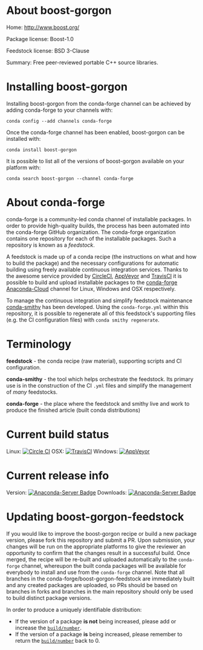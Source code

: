About boost-gorgon
==================

Home: http://www.boost.org/

Package license: Boost-1.0

Feedstock license: BSD 3-Clause

Summary: Free peer-reviewed portable C++ source libraries.



Installing boost-gorgon
=======================

Installing boost-gorgon from the conda-forge channel can be achieved by adding conda-forge to your channels with:

```
conda config --add channels conda-forge
```

Once the conda-forge channel has been enabled, boost-gorgon can be installed with:

```
conda install boost-gorgon
```

It is possible to list all of the versions of boost-gorgon available on your platform with:

```
conda search boost-gorgon --channel conda-forge
```


About conda-forge
=================

conda-forge is a community-led conda channel of installable packages.
In order to provide high-quality builds, the process has been automated into the
conda-forge GitHub organization. The conda-forge organization contains one repository
for each of the installable packages. Such a repository is known as a *feedstock*.

A feedstock is made up of a conda recipe (the instructions on what and how to build
the package) and the necessary configurations for automatic building using freely
available continuous integration services. Thanks to the awesome service provided by
[CircleCI](https://circleci.com/), [AppVeyor](http://www.appveyor.com/)
and [TravisCI](https://travis-ci.org/) it is possible to build and upload installable
packages to the [conda-forge](https://anaconda.org/conda-forge)
[Anaconda-Cloud](http://docs.anaconda.org/) channel for Linux, Windows and OSX respectively.

To manage the continuous integration and simplify feedstock maintenance
[conda-smithy](http://github.com/conda-forge/conda-smithy) has been developed.
Using the ``conda-forge.yml`` within this repository, it is possible to regenerate all of
this feedstock's supporting files (e.g. the CI configuration files) with ``conda smithy regenerate``.


Terminology
===========

**feedstock** - the conda recipe (raw material), supporting scripts and CI configuration.

**conda-smithy** - the tool which helps orchestrate the feedstock.
                   Its primary use is in the construction of the CI ``.yml`` files
                   and simplify the management of *many* feedstocks.

**conda-forge** - the place where the feedstock and smithy live and work to
                  produce the finished article (built conda distributions)

Current build status
====================

Linux: [![Circle CI](https://circleci.com/gh/conda-forge/boost-gorgon-feedstock.svg?style=shield)](https://circleci.com/gh/conda-forge/boost-gorgon-feedstock)
OSX: [![TravisCI](https://travis-ci.org/conda-forge/boost-gorgon-feedstock.svg?branch=master)](https://travis-ci.org/conda-forge/boost-gorgon-feedstock)
Windows: [![AppVeyor](https://ci.appveyor.com/api/projects/status/github/conda-forge/boost-gorgon-feedstock?svg=True)](https://ci.appveyor.com/project/conda-forge/boost-gorgon-feedstock/branch/master)

Current release info
====================
Version: [![Anaconda-Server Badge](https://anaconda.org/conda-forge/boost-gorgon/badges/version.svg)](https://anaconda.org/conda-forge/boost-gorgon)
Downloads: [![Anaconda-Server Badge](https://anaconda.org/conda-forge/boost-gorgon/badges/downloads.svg)](https://anaconda.org/conda-forge/boost-gorgon)


Updating boost-gorgon-feedstock
===============================

If you would like to improve the boost-gorgon recipe or build a new
package version, please fork this repository and submit a PR. Upon submission,
your changes will be run on the appropriate platforms to give the reviewer an
opportunity to confirm that the changes result in a successful build. Once
merged, the recipe will be re-built and uploaded automatically to the
`conda-forge` channel, whereupon the built conda packages will be available for
everybody to install and use from the `conda-forge` channel.
Note that all branches in the conda-forge/boost-gorgon-feedstock are
immediately built and any created packages are uploaded, so PRs should be based
on branches in forks and branches in the main repository should only be used to
build distinct package versions.

In order to produce a uniquely identifiable distribution:
 * If the version of a package **is not** being increased, please add or increase
   the [``build/number``](http://conda.pydata.org/docs/building/meta-yaml.html#build-number-and-string).
 * If the version of a package **is** being increased, please remember to return
   the [``build/number``](http://conda.pydata.org/docs/building/meta-yaml.html#build-number-and-string)
   back to 0.
